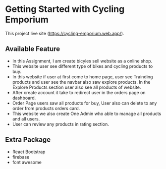 # Getting Started with Cycling Emporium

This project live site (https://cycling-emporium.web.app/).

## Available Feature
- In this Assignment, I am create bicyles sell website as a online shop.
- This website user see different type of bikes and cycling products to buy.
- In this website if user at first come to home page, user see Trainding products and user see the navbar also saw explore products. In the Explore Products section user also see all products of website.
- After create account it take to redirect user in the orders page on dashboard.
- Order Page users saw all products for buy, User also can delete to any order from products orders card.
- This website we also create One Admin who able to manage all products and all users.
- User can review any products in rating section.

## Extra Package
- React Bootstrap
- firebase
- font awesome

